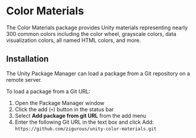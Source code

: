 # Color Materials

The Color Materials package provides Unity materials representing nearly 300 common colors including the color wheel, grayscale colors, data visualization colors, all named HTML colors, and more.

## Installation

The Unity Package Manager can load a package from a Git repository on a remote server.

To load a package from a Git URL:

1. Open the Package Manager window
2. Click the add (`+`) button in the status bar
3. Select **Add package from git URL** from the add menu
4. Enter the following Git URL in the text box and click Add:
   `https://github.com/zigurous/unity-color-materials.git`
